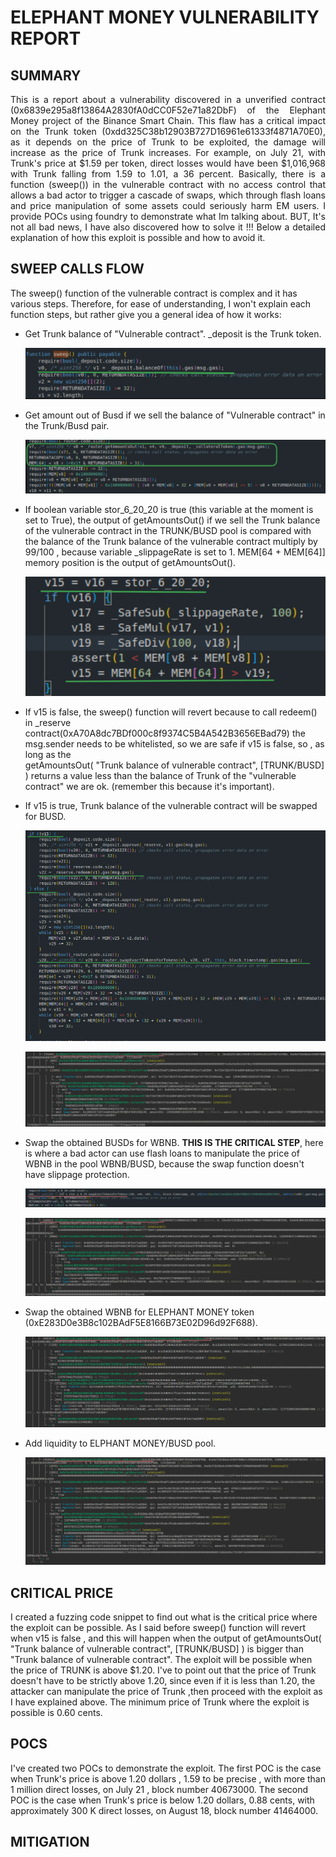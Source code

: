# **ELEPHANT MONEY VULNERABILITY REPORT**
## **SUMMARY**
<p align="justify">
  This is a report about a vulnerability discovered in a unverified contract (0x6839e295a8f13864A2830fA0dCC0F52e71a82DbF) of the Elephant Money project of the Binance Smart Chain. This flaw has a critical impact on the Trunk token (0xdd325C38b12903B727D16961e61333f4871A70E0), as it depends on the price of Trunk to be exploited, the damage will increase as the price of Trunk increases. For example, on July 21, with Trunk's price at $1.59 per token, direct losses would have been $1,016,968 with Trunk falling from 1.59 to 1.01, a 36 percent. Basically, there is a function (sweep()) in the vulnerable contract with no access control that allows a bad actor to trigger a cascade of swaps, which through flash loans and price manipulation of some assets could seriously harm EM users. I provide POCs using foundry to demonstrate what Im talking about. BUT, It's not all bad news, I have also discovered how to solve it !!! Below a detailed explanation of how this exploit is possible and how to avoid it.
</p>

## **SWEEP CALLS FLOW** 
  The sweep() function of the vulnerable contract is complex and it has various steps. Therefore, for ease of understanding, I won't explain each function steps, but rather give you a general idea of ​​how it works: 

  - Get Trunk balance of "Vulnerable contract". _deposit is the Trunk token.
    
    ![Alt text](images/image1.png)

  - Get amount out of Busd if we sell the balance of "Vulnerable contract" in the Trunk/Busd pair.
  
    ![Alt text](images/image2.png)

  - If boolean variable stor_6_20_20 is true (this variable at the moment is set to True), the output of getAmountsOut() if we sell the Trunk balance of the vulnerable contract in the TRUNK/BUSD pool is compared with the balance of the Trunk balance   of the vulnerable contract multiply by 99/100 , because variable _slippageRate is set to 1. MEM[64 + MEM[64]] memory position is the output of getAmountsOut().

    ![Alt text](images/image3.png)

  - If v15 is false, the sweep() function will revert because to call redeem() in _reserve contract(0xA70A8dc7BDf000c8f9374C5B4A542B3656EBad79) the msg.sender needs to be whitelisted, so we are safe if v15 is false, so , as long as the       
  getAmountsOut( "Trunk balance of vulnerable contract", [TRUNK/BUSD] ) returns a value less than the balance of Trunk of the "vulnerable contract" we are ok. (remember this because it's important).

  - If v15 is true, Trunk balance of the vulnerable contract will be swapped for BUSD.
  
    ![Alt text](images/image4.png)

    ![Alt text](images/image5.png)

  - Swap the obtained BUSDs for WBNB. **THIS IS THE CRITICAL STEP**, here is where a bad actor can use flash loans to manipulate the price of WBNB in the pool WBNB/BUSD, because the swap function doesn't have slippage protection. 

    ![Alt text](images/image7.png)

    ![Alt text](images/image6.png)

  - Swap the obtained WBNB for ELEPHANT MONEY token (0xE283D0e3B8c102BAdF5E8166B73E02D96d92F688).

    ![Alt text](images/image8.png)

  - Add liquidity to ELPHANT MONEY/BUSD pool.

    ![Alt text](images/image9.png)
     
## CRITICAL PRICE
  I created a fuzzing code snippet to find out what is the critical price where the exploit can be possible. As I said before sweep() function will revert when v15 is false , and this will happen when the output of getAmountsOut( "Trunk balance of vulnerable contract", [TRUNK/BUSD] ) is bigger than "Trunk balance of vulnerable contract". The exploit will be possible when the price of TRUNK is above $1.20. I've to point out that the price of Trunk doesn't have to be strictly above 1.20, since even if it is less than 1.20, the attacker can manipulate the price of Trunk ,then proceed with the exploit as I have explained above. The minimum price of Trunk where the exploit is possible is 0.60 cents. 

## POCS 
  I've created two POCs to demonstrate the exploit. The first POC is the case when Trunk's price is above 1.20 dollars , 1.59 to be precise , with more than 1 million direct losses, on July 21 , block number 40673000. The second POC is the case when Trunk's price is below 1.20 dollars, 0.88 cents, with approximately 300 K direct losses, on August 18, block number 41464000. 

## MITIGATION 
  

















   

